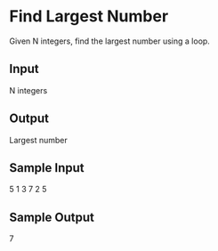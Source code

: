 # Find Largest Number

Given N integers, find the largest number using a loop.

## Input
N integers

## Output
Largest number

## Sample Input
5 
1 3 7 2 5

## Sample Output
7

